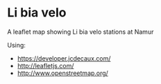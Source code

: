 Li bia velo
===========

A leaflet map showing Li bia velo stations at Namur

Using:
* https://developer.jcdecaux.com/
* http://leafletjs.com/
* http://www.openstreetmap.org/
